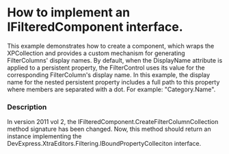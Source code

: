 # How to implement an IFilteredComponent interface.


<p>This example demonstrates how to create a component, which wraps the XPCollection and provides a custom mechanism for generating FilterColumns' display names. By default, when the DisplayName attribute is applied to a persistent property, the FilterControl uses  its value for the corresponding FilterColumn's display name. In this example, the display name for the nested persistent property includes a full path to this property where members are separated with a dot. For example: "Category.Name".</p>


<h3>Description</h3>

<p>In version 2011 vol 2, the IFilteredComponent.CreateFilterColumnCollection method signature has been changed. Now, this method should return an instance implementing the DevExpress.XtraEditors.Filtering.IBoundPropertyColleciton interface.</p>

<br/>


